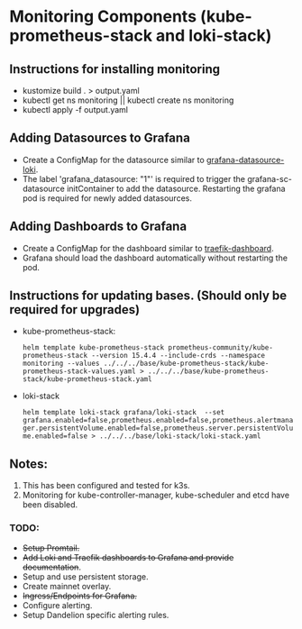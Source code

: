 # Monitoring Components (kube-prometheus-stack and loki-stack)

## Instructions for installing monitoring
- kustomize build . > output.yaml
- kubectl get ns monitoring || kubectl create ns monitoring
- kubectl apply -f output.yaml

## Adding Datasources to Grafana
- Create a ConfigMap for the datasource similar to [grafana-datasource-loki](../../../base/kube-prometheus-stack/grafana-datasource-loki.yaml).
- The label 'grafana_datasource: "1"' is required to trigger the grafana-sc-datasource initContainer to add the datasource. Restarting the grafana pod is required for newly added datasources.

## Adding Dashboards to Grafana
- Create a ConfigMap for the dashboard similar to [traefik-dashboard](../../../base/kube-prometheus-stac/traefik-dashboard.yaml).
- Grafana should load the dashboard automatically without restarting the pod.

## Instructions for updating bases. (Should only be required for upgrades)
- kube-prometheus-stack:

  `helm template kube-prometheus-stack prometheus-community/kube-prometheus-stack --version 15.4.4 --include-crds --namespace monitoring --values ../../../base/kube-prometheus-stack/kube-prometheus-stack-values.yaml > ../../../base/kube-prometheus-stack/kube-prometheus-stack.yaml`

- loki-stack 
    
  `helm template loki-stack grafana/loki-stack  --set grafana.enabled=false,prometheus.enabled=false,prometheus.alertmanager.persistentVolume.enabled=false,prometheus.server.persistentVolume.enabled=false > ../../../base/loki-stack/loki-stack.yaml`

## Notes:
1. This has been configured and tested for k3s.
2. Monitoring for kube-controller-manager, kube-scheduler and etcd have been disabled.

  
### TODO:
- ~~Setup Promtail.~~
- ~~Add Loki and Traefik dashboards to Grafana and provide documentation~~.
- Setup and use persistent storage.
- Create mainnet overlay.
- ~~Ingress/Endpoints for Grafana.~~
- Configure alerting.
- Setup Dandelion specific alerting rules.